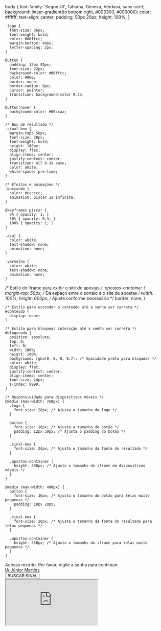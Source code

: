 <html lang="pt-BR">
<head>
 body {
      font-family: 'Segoe UI', Tahoma, Geneva, Verdana, sans-serif;
      background: linear-gradient(to bottom right, #003300, #000000);
      color: #ffffff;
      text-align: center;
      padding: 50px 20px;
      height: 100%;
    }

    .logo {
      font-size: 36px;
      font-weight: bold;
      color: #00ffcc;
      margin-bottom: 40px;
      letter-spacing: 2px;
    }

    button {
      padding: 15px 40px;
      font-size: 22px;
      background-color: #00ffcc;
      color: #000;
      border: none;
      border-radius: 8px;
      cursor: pointer;
      transition: background-color 0.3s;
    }

    button:hover {
      background-color: #00ccaa;
    }

    /* Box de resultado */
    .sinal-box {
      margin-top: 50px;
      font-size: 28px;
      font-weight: bold;
      height: 100px;
      display: flex;
      align-items: center;
      justify-content: center;
      transition: all 0.3s ease;
      color: white;
      white-space: pre-line;
    }

    /* Efeitos e animações */
    .buscando {
      color: #cccccc;
      animation: piscar 1s infinite;
    }

    @keyframes piscar {
      0% { opacity: 1; }
      50% { opacity: 0.3; }
      100% { opacity: 1; }
    }

    .azul {
      color: white;
      text-shadow: none;
      animation: none;
    }

    .vermelho {
      color: white;
      text-shadow: none;
      animation: none;
    }
/* Estilo do iframe para exibir o site de apostas */
    .apostas-container {
      margin-top: 50px; /* Dá espaço entre o sorteio e o site de apostas */
      width: 100%;
      height: 600px; /* Ajuste conforme necessário */
      border: none;
    }

    /* Estilo para esconder o conteúdo até a senha ser correta */
    #conteudo {
      display: none;
    }

    /* Estilo para bloquear interação até a senha ser correta */
    #bloqueado {
      position: absolute;
      top: 0;
      left: 0;
      width: 100%;
      height: 100%;
      background: rgba(0, 0, 0, 0.7); /* Opacidade preta para bloquear */
      color: white;
      display: flex;
      justify-content: center;
      align-items: center;
      font-size: 24px;
      z-index: 9999;
    }

    /* Responsividade para dispositivos móveis */
    @media (max-width: 768px) {
      .logo {
        font-size: 28px; /* Ajusta o tamanho da logo */
      }

      button {
        font-size: 18px; /* Ajusta o tamanho do botão */
        padding: 12px 30px; /* Ajusta o padding do botão */
      }

      .sinal-box {
        font-size: 24px; /* Ajusta o tamanho da fonte do resultado */
      }

      .apostas-container {
        height: 400px; /* Ajusta o tamanho do iframe em dispositivos móveis */
      }
    }

    @media (max-width: 480px) {
      button {
        font-size: 16px; /* Ajusta o tamanho do botão para telas muito pequenas */
        padding: 10px 20px;
      }

      .sinal-box {
        font-size: 20px; /* Ajusta o tamanho da fonte do resultado para telas pequenas */
      }

      .apostas-container {
        height: 350px; /* Ajusta o tamanho do iframe para telas muito pequenas */
      }
    }
  </style>
</head>
<body>

  <div id="bloqueado">Acesso restrito. Por favor, digite a senha para continuar.</div>

  <div class="logo">IA Júnior Martins</div>
  <button onclick="buscarSinal()">BUSCAR SINAL</button>
  <div class="sinal-box" id="resultado"></div>

  <script>
    const senhaCorreta = "1234"; // Defina a senha aqui
    let isSenhaCorreta = false; // Variável para verificar se a senha foi corretamente inserida

    // Função para verificar a senha
    const verificarSenha = () => {
      let senha;

      // Enquanto a senha estiver incorreta, manter a solicitação de senha
      while (!isSenhaCorreta) {
        senha = prompt("Digite a senha para acessar o conteúdo:");

        if (senha === senhaCorreta) {
          isSenhaCorreta = true;
          document.getElementById("conteudo").style.display = "block"; // Exibe o conteúdo
          document.getElementById("bloqueado").style.display = "none"; // Remove o bloqueio
        } else {
          alert("Senha incorreta. Acesso negado.");
        }
      }
    };

    // Executa a função ao carregar a página
    window.onload = verificarSenha;

    function buscarSinal() {
      const resultadoDiv = document.getElementById('resultado');
      resultadoDiv.textContent = "Buscando entrada...";
      resultadoDiv.classList.add('buscando');
      resultadoDiv.classList.remove('azul', 'vermelho');

      setTimeout(() => {
        const sorteio = Math.random() < 0.5 ? 'azul' : 'vermelho';

        if (sorteio === 'azul') {
          resultadoDiv.textContent = "🔵PLAYER - PROBABILIDADE SEM GALE🎯";
          resultadoDiv.classList.add('azul'); // Nenhuma animação aplicada
        } else {
          resultadoDiv.textContent = "🔴BANKER - PROBABILIDADE SEM GALE🎯";
          resultadoDiv.classList.add('vermelho'); // Nenhuma animação aplicada
        }
      }, 2000); // Tempo de "buscando entrada"
    }
  </script>

  <!-- Conteúdo protegido -->
  <div id="conteudo">
    <iframe class="apostas-container" src="https://m.reals.bet.br/live-casino" title="Casa de Apostas Real's Bet" allowfullscreen></iframe>
  </div>

</body>
</html>
